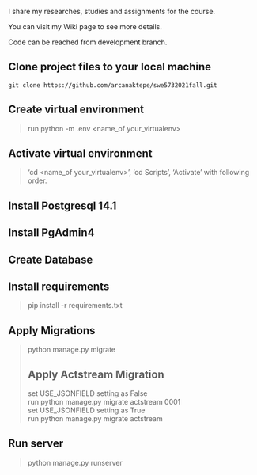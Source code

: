 
I share my researches, studies and assignments for the course. 

You can visit my Wiki page to see more details.

Code can be reached from development branch.

## Clone project files to your local machine
	git clone https://github.com/arcanaktepe/swe5732021fall.git

## Create virtual environment
  > run python -m .env  <name_of your_virtualenv>
## Activate virtual environment
> ‘cd <name_of your_virtualenv>’, ‘cd Scripts’, ‘Activate’	with following order.
  
## Install Postgresql 14.1
## Install PgAdmin4
## Create Database
## Install requirements
> pip install -r requirements.txt
## Apply Migrations
> python manage.py migrate
> ## Apply Actstream Migration
> set USE_JSONFIELD setting as False  
> run python manage.py migrate actstream 0001  
> set USE_JSONFIELD setting as True  
> run python manage.py migrate actstream
## Run server
> python manage.py runserver
